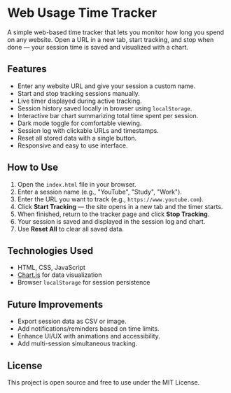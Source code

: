 # Web Usage Time Tracker

A simple web-based time tracker that lets you monitor how long you spend on any website. Open a URL in a new tab, start tracking, and stop when done — your session time is saved and visualized with a chart.

## Features

- Enter any website URL and give your session a custom name.
- Start and stop tracking sessions manually.
- Live timer displayed during active tracking.
- Session history saved locally in browser using `localStorage`.
- Interactive bar chart summarizing total time spent per session.
- Dark mode toggle for comfortable viewing.
- Session log with clickable URLs and timestamps.
- Reset all stored data with a single button.
- Responsive and easy to use interface.

## How to Use

1. Open the `index.html` file in your browser.
2. Enter a session name (e.g., "YouTube", "Study", "Work").
3. Enter the URL you want to track (e.g., `https://www.youtube.com`).
4. Click **Start Tracking** — the site opens in a new tab and the timer starts.
5. When finished, return to the tracker page and click **Stop Tracking**.
6. Your session is saved and displayed in the session log and chart.
7. Use **Reset All** to clear all saved data.

## Technologies Used

- HTML, CSS, JavaScript
- [Chart.js](https://www.chartjs.org/) for data visualization
- Browser `localStorage` for session persistence

## Future Improvements

- Export session data as CSV or image.
- Add notifications/reminders based on time limits.
- Enhance UI/UX with animations and accessibility.
- Add multi-session simultaneous tracking.

## License

This project is open source and free to use under the MIT License.


